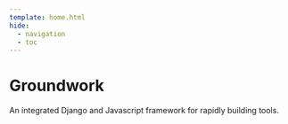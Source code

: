 ```yaml
---
template: home.html
hide:
  - navigation
  - toc
---
```


# Groundwork

An integrated Django and Javascript framework for rapidly building tools.
